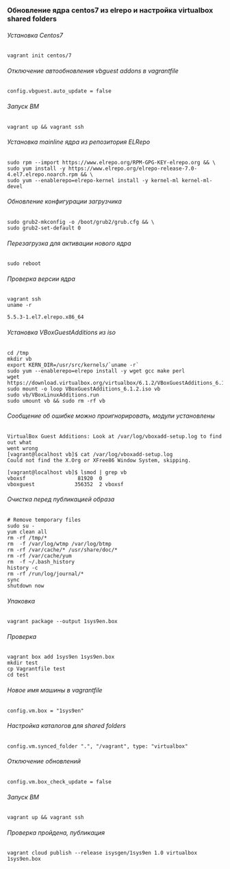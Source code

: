 ### Обновление ядра centos7 из elrepo и настройка virtualbox shared folders

###### Установка Centos7
```
vagrant init centos/7
```
###### Отключение автообновления vbguest addons в vagrantfile
```
config.vbguest.auto_update = false
```
###### Запуск ВМ
```
vagrant up && vagrant ssh
```
###### Установка mainline ядра из репозитория ELRepo
```
sudo rpm --import https://www.elrepo.org/RPM-GPG-KEY-elrepo.org && \
sudo yum install -y https://www.elrepo.org/elrepo-release-7.0-4.el7.elrepo.noarch.rpm && \
sudo yum --enablerepo=elrepo-kernel install -y kernel-ml kernel-ml-devel
```
###### Обновление конфигурации загрузчика
```
sudo grub2-mkconfig -o /boot/grub2/grub.cfg && \
sudo grub2-set-default 0
```
###### Перезагрузка для активации нового ядра
```
sudo reboot
```
###### Проверка версии ядра
```
vagrant ssh
uname -r
```
```
5.5.3-1.el7.elrepo.x86_64
```
###### Установка VBoxGuestAdditions из iso
```
cd /tmp
mkdir vb
export KERN_DIR=/usr/src/kernels/`uname -r`
sudo yum --enablerepo=elrepo install -y wget gcc make perl
wget https://download.virtualbox.org/virtualbox/6.1.2/VBoxGuestAdditions_6.1.2.iso
sudo mount -o loop VBoxGuestAdditions_6.1.2.iso vb
sudo vb/VBoxLinuxAdditions.run
sudo umount vb && sudo rm -rf vb
```
###### Сообщение об ошибке можно проигнорировать, модули установлены
```
VirtualBox Guest Additions: Look at /var/log/vboxadd-setup.log to find out what 
went wrong
[vagrant@localhost vb]$ cat /var/log/vboxadd-setup.log
Could not find the X.Org or XFree86 Window System, skipping.

[vagrant@localhost vb]$ lsmod | grep vb
vboxsf                 81920  0 
vboxguest             356352  2 vboxsf
```
###### Очистка перед публикацией образа
```
# Remove temporary files
sudo su -
yum clean all
rm -rf /tmp/*
rm  -f /var/log/wtmp /var/log/btmp
rm -rf /var/cache/* /usr/share/doc/*
rm -rf /var/cache/yum
rm  -f ~/.bash_history
history -c
rm -rf /run/log/journal/*
sync
shutdown now
```
###### Упаковка
```
vagrant package --output 1sys9en.box
```
###### Проверка
```
vagrant box add 1sys9en 1sys9en.box
mkdir test
cp Vagrantfile test
cd test
```
###### Новое имя машины в vagrantfile
```
config.vm.box = "1sys9en"
```
###### Настройка каталогов для shared folders
```
config.vm.synced_folder ".", "/vagrant", type: "virtualbox"
```
###### Отключение обновлений
```
config.vm.box_check_update = false
```
###### Запуск ВМ
```
vagrant up && vagrant ssh
```
###### Проверка пройдена, публикация
```
vagrant cloud publish --release isysgen/1sys9en 1.0 virtualbox 1sys9en.box
```